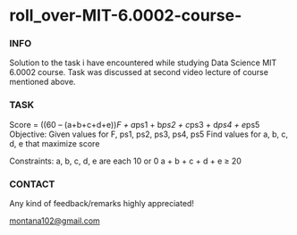 # roll_over-MIT-6.0002-course-

### INFO ###

Solution to the task i have encountered while studying Data Science  MIT 6.0002 course.
Task was discussed at second video lecture of course mentioned above.

### TASK ###

Score = ((60 – (a+b+c+d+e))*F + a*ps1 + b*ps2 + c*ps3 + d*ps4 + e*ps5
Objective:
Given values for F, ps1, ps2, ps3, ps4, ps5
Find values for a, b, c, d, e that maximize score

Constraints:
a, b, c, d, e are each 10 or 0
a + b + c + d + e ≥ 20

### CONTACT ###

Any kind of feedback/remarks highly appreciated!

montana102@gmail.com
